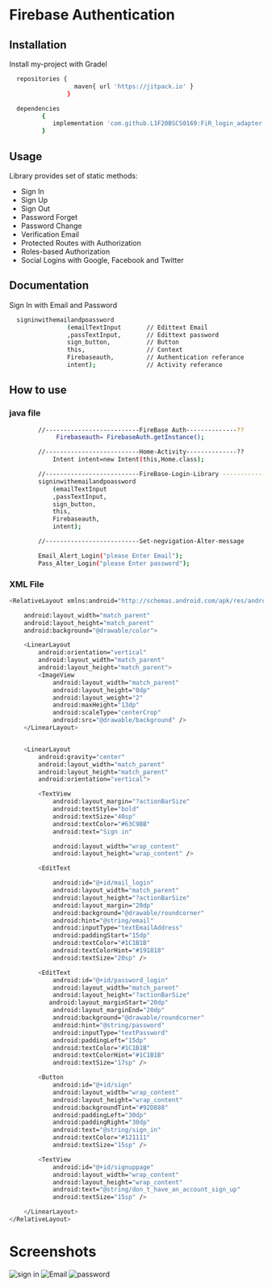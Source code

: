 

# Firebase Authentication



## Installation

Install my-project with Gradel

```bash
  repositories {
	              maven{ url 'https://jitpack.io' }
	            }
```
```bash
  dependencies 
         {
	        implementation 'com.github.L1F20BSCS0169:FiR_login_adapter:Tag'
	     }
```
    
## Usage

Library provides set of static methods:

* Sign In
* Sign Up
* Sign Out
* Password Forget
* Password Change
* Verification Email
* Protected Routes with Authorization
* Roles-based Authorization
* Social Logins with Google, Facebook and Twitter

## Documentation

Sign In with Email and Password

```bash
  signinwithemailandpoassword
                (emailTextInput       // Edittext Email
                ,passTextInput,       // Edittext password
                sign_button,          // Button
                this,                 // Context
                Firebaseauth,         // Authentication referance
                intent);              // Activity referance
```

## How to use

### java file
```bash
        //--------------------------FireBase Auth--------------??
         	 Firebaseauth= FirebaseAuth.getInstance();

        //--------------------------Home-Activity--------------??
          	Intent intent=new Intent(this,Home.class);

        //--------------------------FireBase-Login-Library --------------??
		signinwithemailandpoassword
			(emailTextInput
			,passTextInput,
			sign_button,
			this,
			Firebaseauth,
			intent);

        //--------------------------Set-negvigation-Alter-message

		Email_Alert_Login("please Enter Email");
		Pass_Alter_Login("please Enter password");
```

### XML File
```bash
<RelativeLayout xmlns:android="http://schemas.android.com/apk/res/android"

    android:layout_width="match_parent"
    android:layout_height="match_parent"
    android:background="@drawable/color">

    <LinearLayout
        android:orientation="vertical"
        android:layout_width="match_parent"
        android:layout_height="match_parent">
        <ImageView
            android:layout_width="match_parent"
            android:layout_height="0dp"
            android:layout_weight="2"
            android:maxHeight="13dp"
            android:scaleType="centerCrop"
            android:src="@drawable/background" />
    </LinearLayout>


    <LinearLayout
        android:gravity="center"
        android:layout_width="match_parent"
        android:layout_height="match_parent"
        android:orientation="vertical">

        <TextView
            android:layout_margin="?actionBarSize"
            android:textStyle="bold"
            android:textSize="40sp"
            android:textColor="#63C9BB"
            android:text="Sign in"

            android:layout_width="wrap_content"
            android:layout_height="wrap_content" />

        <EditText

            android:id="@+id/mail_login"
            android:layout_width="match_parent"
            android:layout_height="?actionBarSize"
            android:layout_margin="20dp"
            android:background="@drawable/roundcorner"
            android:hint="@string/email"
            android:inputType="textEmailAddress"
            android:paddingStart="15dp"
            android:textColor="#1C1B1B"
            android:textColorHint="#191818"
            android:textSize="20sp" />

        <EditText
            android:id="@+id/password_login"
            android:layout_width="match_parent"
            android:layout_height="?actionBarSize"
           android:layout_marginStart="20dp"
            android:layout_marginEnd="20dp"
            android:background="@drawable/roundcorner"
            android:hint="@string/password"
            android:inputType="textPassword"
            android:paddingLeft="15dp"
            android:textColor="#1C1B1B"
            android:textColorHint="#1C1B1B"
            android:textSize="17sp" />

        <Button
            android:id="@+id/sign"
            android:layout_width="wrap_content"
            android:layout_height="wrap_content"
            android:backgroundTint="#92D888"
            android:paddingLeft="30dp"
            android:paddingRight="30dp"
            android:text="@string/sign_in"
            android:textColor="#121111"
            android:textSize="15sp" />

        <TextView
            android:id="@+id/signuppage"
            android:layout_width="wrap_content"
            android:layout_height="wrap_content"
            android:text="@string/don_t_have_an_account_sign_up"
            android:textSize="15sp" />

    </LinearLayout>
</RelativeLayout>
```

# Screenshots

![sign in](https://user-images.githubusercontent.com/106225281/192549196-255cc076-8182-4634-9853-f52e1b8f8a6c.jpeg)
![Email](https://user-images.githubusercontent.com/106225281/192548970-9b7eb8e7-1cb2-49d9-ad09-4d19bc003b40.jpeg)
![password](https://user-images.githubusercontent.com/106225281/192549140-86322ed9-312e-4e6a-897a-bd0f295a902f.jpeg)



